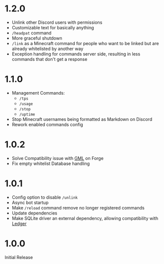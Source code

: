 # 1.2.0
- Unlink other Discord users with permissions
- Customizable text for basically anything
- `/headpat` command
- More graceful shutdown
- `/link` as a Minecraft command for people who want to be linked but are already whitelisted by another way
- Exception handling for commands server side, resulting in less commands that don't get a response

# 1.1.0
- Management Commands:
    - `/tps`
    - `/usage`
    - `/stop`
    - `/uptime`
- Stop Minecraft usernames being formatted as Markdown on Discord
- Rework enabled commands config

# 1.0.2
- Solve Compatibility issue with [GML](https://modrinth.com/mod/gml) on Forge
- Fix empty whitelist Database handling

# 1.0.1
- Config option to disable `/unlink`
- Async bot startup
- Make `/reload` command remove no longer registered commands
- Update dependencies
- Make SQLite driver an external dependency, allowing compatibility with [Ledger](https://modrinth.com/mod/ledger)

# 1.0.0
Initial Release